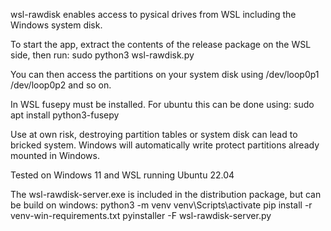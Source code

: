 wsl-rawdisk enables access to pysical drives from WSL including the Windows system disk.

To start the app, extract the contents of the release package on the WSL side, then run:
sudo python3 wsl-rawdisk.py

You can then access the partitions on your system disk using /dev/loop0p1 /dev/loop0p2 and so on.

In WSL fusepy must be installed. For ubuntu this can be done using:
sudo apt install python3-fusepy

Use at own risk, destroying partition tables or system disk can lead to bricked system.
Windows will automatically write protect partitions already mounted in Windows.

Tested on Windows 11 and WSL running Ubuntu 22.04

The wsl-rawdisk-server.exe is included in the distribution package, but can be build on windows:
python3 -m venv
venv\Scripts\activate
pip install -r venv-win-requirements.txt
pyinstaller -F wsl-rawdisk-server.py
